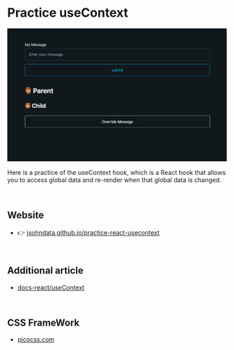 # Practice useContext
[![read me](./public/images/readme.webp)](https://jsohndata.github.io/practice-react-usecontext)

Here is a practice of the useContext hook, which is a React hook that allows you to access global data and re-render when that global data is changed.

<br>

## Website
* 👉 [jsohndata.github.io/practice-react-usecontext](https://jsohndata.github.io/practice-react-usecontext)

<br>

## Additional article
* [docs-react/useContext](https://github.com/jsohndata/docs-react/blob/main/useContext.md)

<br>

## CSS FrameWork
* [picocss.com](https://picocss.com/docs)